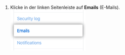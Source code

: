 1. Klicke in der linken Seitenleiste auf **Emails** (E-Mails). ![Registerkarte „Emails" (E-Mails)](/assets/images/help/settings/settings-sidebar-emails.png)
